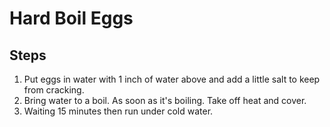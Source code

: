 # Hard Boil Eggs
## Steps
1. Put eggs in water with 1 inch of water above and add a little salt to keep from cracking.
1. Bring water to a boil. As soon as it's boiling. Take off heat and cover. 
1. Waiting 15 minutes then run under cold water.
